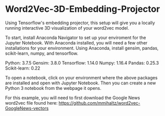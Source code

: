 # Word2Vec-3D-Embedding-Projector
Using Tensorflow's embedding projector, this setup will give you a locally running interactive 3D visualization of your word2vec model.

To start, install Anaconda Navigator to set up your enviroment for the Jupyter Notebook. With Anaconda installed, you will need a few other installations for your environment. Using Anaconda, install gensim, pandas, scikit-learn, numpy, and tensorflow.

Python: 3.7.5
Gensim: 3.8.0
Tensorflow: 1.14.0
Numpy: 1.16.4
Pandas: 0.25.3
Scikit-learn: 0.22

To open a notebook, click on your environment where the above packages are installed and open with Jupyter Notebook. Then you can create a new Python 3 notebook from the webpage it opens.

For this example, you will need to first download the Google News word2vec file found here: https://github.com/mmihaltz/word2vec-GoogleNews-vectors
